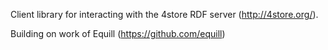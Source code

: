 Client library for interacting with the 4store RDF server (http://4store.org/).

Building on work of Equill (https://github.com/equill)